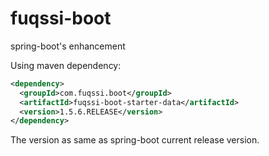 # fuqssi-boot
spring-boot's enhancement

Using maven dependency:
```xml
<dependency>
  <groupId>com.fuqssi.boot</groupId>
  <artifactId>fuqssi-boot-starter-data</artifactId>
  <version>1.5.6.RELEASE</version>
</dependency>
```

The version as same as spring-boot current release version.
